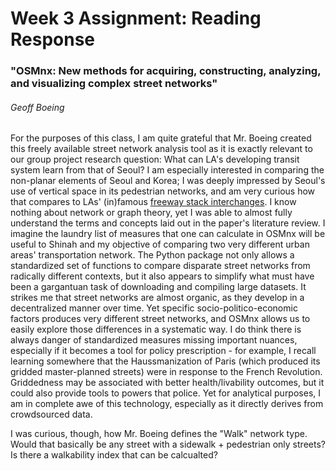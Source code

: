 # Week 3 Assignment: Reading Response 
### "OSMnx: New methods for acquiring, constructing, analyzing, and visualizing complex street networks"
###### Geoff Boeing 

For the purposes of this class, I am quite grateful that Mr. Boeing created this freely available street network analysis tool as it is exactly relevant to our group project research question: What can LA's developing transit system learn from that of Seoul? 
I am especially interested in comparing the non-planar elements of Seoul and Korea; I was deeply impressed by Seoul's use of vertical space in its pedestrian networks, and am very curious how that compares to LAs' (in)famous [freeway stack interchanges](https://en.wikipedia.org/wiki/Four_Level_Interchange).
I know nothing about network or graph theory, yet I was able to almost fully understand the terms and concepts laid out in the paper's literature review. 
I imagine the laundry list of measures that one can calculate in OSMnx will be useful to Shinah and my objective of comparing two very different urban areas' transportation network. 
The Python package not only allows a standardized set of functions to compare disparate street networks from radically different contexts, but it also appears to simplify what must have been a gargantuan task of downloading and compiling large datasets.
It strikes me that street networks are almost organic, as they develop in a decentralized manner over time. 
Yet specific socio-politico-economic factors produces very different street networks, and OSMnx allows us to easily explore those differences in a systematic way.
I do think there is always danger of standardized measures missing important nuances, especially if it becomes a tool for policy prescription - for example, I recall learning somewhere that the Haussmanization of Paris (which produced its gridded master-planned streets) were in response to the French Revolution. Griddedness may be associated with better health/livability outcomes, but it could also provide tools to powers that police. 
Yet for analytical purposes, I am in complete awe of this technology, especially as it directly derives from crowdsourced data. 

I was curious, though, how Mr. Boeing defines the "Walk" network type. Would that basically be any street with a sidewalk + pedestrian only streets? Is there a walkability index that can be calcualted?
